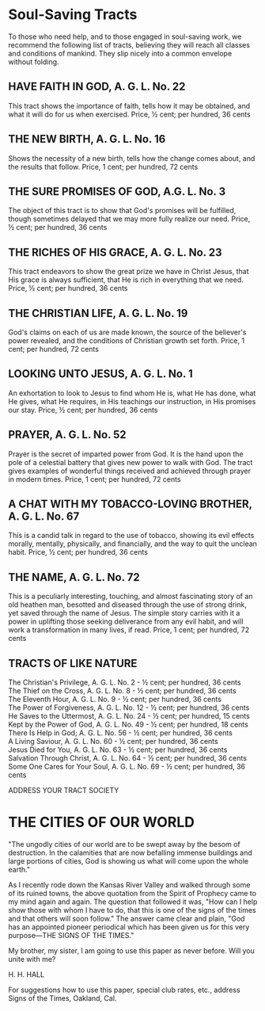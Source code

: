 # Soul-Saving Tracts

To those who need help, and to those engaged in soul-saving work, we recommend the following list of tracts, believing they will reach all classes and conditions of mankind. They slip nicely into a common envelope without folding.

## HAVE FAITH IN GOD, A. G. L. No. 22
This tract shows the importance of faith, tells how it may be obtained, and what it will do for us when exercised.
Price, ½ cent; per hundred, 36 cents

## THE NEW BIRTH, A. G. L. No. 16
Shows the necessity of a new birth, tells how the change comes about, and the results that follow. 
Price, 1 cent; per hundred, 72 cents

## THE SURE PROMISES OF GOD, A.G. L. No. 3
The object of this tract is to show that God's promises will be fulfilled, though sometimes delayed that we may more fully realize our need.
Price, ½ cent; per hundred, 36 cents

## THE RICHES OF HIS GRACE, A. G. L. No. 23
This tract endeavors to show the great prize we have in Christ Jesus, that His grace is always sufficient, that He is rich in everything that we need.
Price, ½ cent; per hundred, 36 cents

## THE CHRISTIAN LIFE, A. G. L. No. 19
God's claims on each of us are made known, the source of the believer's power revealed, and the conditions of Christian growth set forth.
Price, 1 cent; per hundred, 72 cents

## LOOKING UNTO JESUS, A. G. L. No. 1
An exhortation to look to Jesus to find whom He is, what He has done, what He gives, what He requires, in His teachings our instruction, in His promises our stay.
Price, ½ cent; per hundred, 36 cents

## PRAYER, A. G. L. No. 52
Prayer is the secret of imparted power from God. It is the hand upon the pole of a celestial battery that gives new power to walk with God. The tract gives examples of wonderful things received and achieved through prayer in modern times.
Price, 1 cent; per hundred, 72 cents

## A CHAT WITH MY TOBACCO-LOVING BROTHER, A. G. L. No. 67
This is a candid talk in regard to the use of tobacco, showing its evil effects morally, mentally, physically, and financially, and the way to quit the unclean habit.
Price, ½ cent; per hundred, 36 cents

## THE NAME, A. G. L. No. 72
This is a peculiarly interesting, touching, and almost fascinating story of an old heathen man, besotted and diseased through the use of strong drink, yet saved through the name of Jesus. The simple story carries with it a power in uplifting those seeking deliverance from any evil habit, and will work a transformation in many lives, if read.
Price, 1 cent; per hundred, 72 cents

## TRACTS OF LIKE NATURE

The Christian's Privilege, A. G. L. No. 2 - ½ cent; per hundred, 36 cents  
The Thief on the Cross, A. G. L. No. 8 - ½ cent; per hundred, 36 cents  
The Eleventh Hour, A. G. L. No. 9 - ½ cent; per hundred, 36 cents  
The Power of Forgiveness, A. G. L. No. 12 - ½ cent; per hundred, 36 cents  
He Saves to the Uttermost, A. G. L. No. 24 - ½ cent; per hundred, 15 cents  
Kept by the Power of God, A. G. L. No. 49 - ½ cent; per hundred, 18 cents  
There Is Help in God; A. G. L. No. 56 - ½ cent; per hundred, 36 cents  
A Living Saviour, A. G. L. No. 60 - ½ cent; per hundred, 36 cents  
Jesus Died for You, A. G. L. No. 63 - ½ cent; per hundred, 36 cents  
Salvation Through Christ, A. G. L. No. 64 - ½ cent; per hundred, 36 cents  
Some One Cares for Your Soul, A. G. L. No. 69 - ½ cent; per hundred, 36 cents  

ADDRESS YOUR TRACT SOCIETY

# THE CITIES OF OUR WORLD

"The ungodly cities of our world are to be swept away by the besom of destruction. In the calamities that are now befalling immense buildings and large portions of cities, God is showing us what will come upon the whole earth."

As I recently rode down the Kansas River Valley and walked through some of its ruined towns, the above quotation from the Spirit of Prophecy came to my mind again and again. The question that followed it was, "How can I help show those with whom I have to do, that this is one of the signs of the times and that others will soon follow." The answer came clear and plain, "God has an appointed pioneer periodical which has been given us for this very purpose—THE SIGNS OF THE TIMES."

My brother, my sister, I am going to use this paper as never before. Will you unite with me?

H. H. HALL

For suggestions how to use this paper, special club rates, etc., address Signs of the Times, Oakland, Cal.